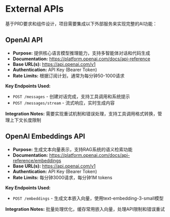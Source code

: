 # External APIs

基于PRD要求和组件设计，项目需要集成以下外部服务来实现完整的AI功能：

## OpenAI API

- **Purpose:** 提供核心语言模型推理能力，支持多智能体对话和代码生成
- **Documentation:** https://platform.openai.com/docs/api-reference
- **Base URL(s):** https://api.openai.com/v1
- **Authentication:** API Key (Bearer Token)
- **Rate Limits:** 根据订阅计划，通常为每分钟50-1000请求

**Key Endpoints Used:**
- `POST /messages` - 创建对话完成，支持工具调用和系统提示
- `POST /messages/stream` - 流式响应，实时生成内容

**Integration Notes:** 需要实现重试机制和错误处理，支持工具调用格式转换，管理上下文长度限制

## OpenAI Embeddings API

- **Purpose:** 生成文本向量表示，支持RAG系统的语义检索功能
- **Documentation:** https://platform.openai.com/docs/api-reference/embeddings
- **Base URL(s):** https://api.openai.com/v1
- **Authentication:** API Key (Bearer Token)
- **Rate Limits:** 每分钟3000请求，每分钟1M tokens

**Key Endpoints Used:**
- `POST /embeddings` - 生成文本嵌入向量，使用text-embedding-3-small模型

**Integration Notes:** 批量处理优化，缓存常用嵌入向量，处理API限制和错误重试
